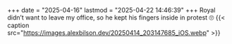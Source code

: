 +++
date = "2025-04-16"
lastmod = "2025-04-22 14:46:39"
+++
Royal didn’t want to leave my office, so he kept his fingers inside in protest 🙄
{{< caption src="https://images.alexbilson.dev/20250414_203147685_iOS.webp" >}}
